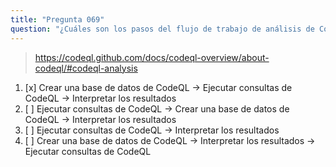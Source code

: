 ```yaml
---
title: "Pregunta 069"
question: "¿Cuáles son los pasos del flujo de trabajo de análisis de CodeQL?"
---
```



> https://codeql.github.com/docs/codeql-overview/about-codeql/#codeql-analysis
1. [x] Crear una base de datos de CodeQL -> Ejecutar consultas de CodeQL -> Interpretar los resultados
1. [ ] Ejecutar consultas de CodeQL -> Crear una base de datos de CodeQL -> Interpretar los resultados
1. [ ] Ejecutar consultas de CodeQL -> Interpretar los resultados
1. [ ] Crear una base de datos de CodeQL -> Interpretar los resultados -> Ejecutar consultas de CodeQL
